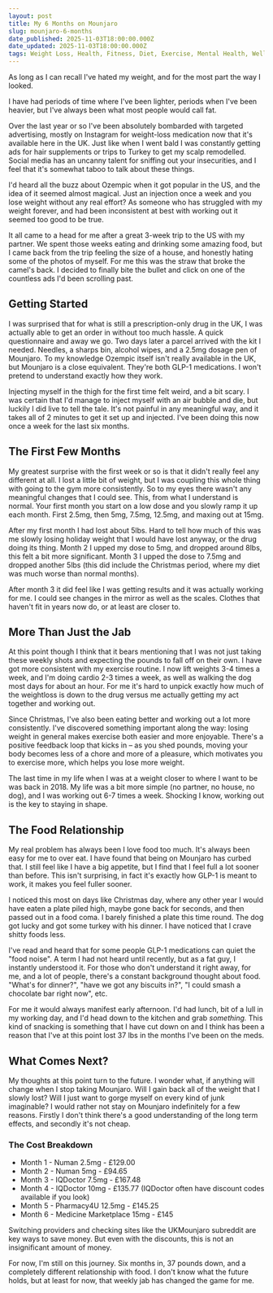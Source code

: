 ```yaml
---
layout: post
title: My 6 Months on Mounjaro
slug: mounjaro-6-months
date_published: 2025-11-03T18:00:00.000Z
date_updated: 2025-11-03T18:00:00.000Z
tags: Weight Loss, Health, Fitness, Diet, Exercise, Mental Health, Wellbeing
---
```


As long as I can recall I've hated my weight, and for the most part the way I looked.

I have had periods of time where I've been lighter, periods when I've been heavier, but I've always been what most people would call fat.

Over the last year or so I've been absolutely bombarded with targeted advertising, mostly on Instagram for weight-loss medication now that it's available here in the UK. Just like when I went bald I was constantly getting ads for hair supplements or trips to Turkey to get my scalp remodelled. Social media has an uncanny talent for sniffing out your insecurities, and I feel that it's somewhat taboo to talk about these things.

I'd heard all the buzz about Ozempic when it got popular in the US, and the idea of it seemed almost magical. Just an injection once a week and you lose weight without any real effort? As someone who has struggled with my weight forever, and had been inconsistent at best with working out it seemed too good to be true.

It all came to a head for me after a great 3-week trip to the US with my partner. We spent those weeks eating and drinking some amazing food, but I came back from the trip feeling the size of a house, and honestly hating some of the photos of myself. For me this was the straw that broke the camel's back. I decided to finally bite the bullet and click on one of the countless ads I'd been scrolling past.

## Getting Started

I was surprised that for what is still a prescription-only drug in the UK, I was actually able to get an order in without too much hassle. A quick questionnaire and away we go. Two days later a parcel arrived with the kit I needed. Needles, a sharps bin, alcohol wipes, and a 2.5mg dosage pen of Mounjaro. To my knowledge Ozempic itself isn't really available in the UK, but Mounjaro is a close equivalent. They're both GLP-1 medications. I won't pretend to understand exactly how they work.

Injecting myself in the thigh for the first time felt weird, and a bit scary. I was certain that I'd manage to inject myself with an air bubble and die, but luckily I did live to tell the tale. It's not painful in any meaningful way, and it takes all of 2 minutes to get it set up and injected. I've been doing this now once a week for the last six months.

## The First Few Months

My greatest surprise with the first week or so is that it didn't really feel any different at all. I lost a little bit of weight, but I was coupling this whole thing with going to the gym more consistently. So to my eyes there wasn't any meaningful changes that I could see. This, from what I understand is normal. Your first month you start on a low dose and you slowly ramp it up each month. First 2.5mg, then 5mg, 7.5mg, 12.5mg, and maxing out at 15mg.

After my first month I had lost about 5lbs. Hard to tell how much of this was me slowly losing holiday weight that I would have lost anyway, or the drug doing its thing. Month 2 I upped my dose to 5mg, and dropped around 8lbs, this felt a bit more significant. Month 3 I upped the dose to 7.5mg and dropped another 5lbs (this did include the Christmas period, where my diet was much worse than normal months).

After month 3 it did feel like I was getting results and it was actually working for me. I could see changes in the mirror as well as the scales. Clothes that haven't fit in years now do, or at least are closer to.

## More Than Just the Jab

At this point though I think that it bears mentioning that I was not just taking these weekly shots and expecting the pounds to fall off on their own. I have got more consistent with my exercise routine. I now lift weights 3-4 times a week, and I'm doing cardio 2-3 times a week, as well as walking the dog most days for about an hour. For me it's hard to unpick exactly how much of the weightloss is down to the drug versus me actually getting my act together and working out.

Since Christmas, I've also been eating better and working out a lot more consistently. I've discovered something important along the way: losing weight in general makes exercise both easier and more enjoyable. There's a positive feedback loop that kicks in – as you shed pounds, moving your body becomes less of a chore and more of a pleasure, which motivates you to exercise more, which helps you lose more weight.

The last time in my life when I was at a weight closer to where I want to be was back in 2018. My life was a bit more simple (no partner, no house, no dog), and I was working out 6-7 times a week. Shocking I know, working out is the key to staying in shape.

## The Food Relationship

My real problem has always been I love food too much. It's always been easy for me to over eat. I have found that being on Mounjaro has curbed that. I still feel like I have a big appetite, but I find that I feel full a lot sooner than before. This isn't surprising, in fact it's exactly how GLP-1 is meant to work, it makes you feel fuller sooner.

I noticed this most on days like Christmas day, where any other year I would have eaten a plate piled high, maybe gone back for seconds, and then passed out in a food coma. I barely finished a plate this time round. The dog got lucky and got some turkey with his dinner. I have noticed that I crave shitty foods less.

I've read and heard that for some people GLP-1 medications can quiet the "food noise". A term I had not heard until recently, but as a fat guy, I instantly understood it. For those who don't understand it right away, for me, and a lot of people, there's a constant background thought about food. "What's for dinner?", "have we got any biscuits in?", "I could smash a chocolate bar right now", etc.

For me it would always manifest early afternoon. I'd had lunch, bit of a lull in my working day, and I'd head down to the kitchen and grab _something._ This kind of snacking is something that I have cut down on and I think has been a reason that I've at this point lost 37 lbs in the months I've been on the meds.

## What Comes Next?

My thoughts at this point turn to the future. I wonder what, if anything will change when I stop taking Mounjaro. Will I gain back all of the weight that I slowly lost? Will I just want to gorge myself on every kind of junk imaginable? I would rather not stay on Mounjaro indefinitely for a few reasons. Firstly I don't think there's a good understanding of the long term effects, and secondly it's not cheap.

### The Cost Breakdown

- Month 1 - Numan 2.5mg - £129.00
- Month 2 - Numan 5mg - £94.65
- Month 3 - IQDoctor 7.5mg - £167.48
- Month 4 - IQDoctor 10mg - £135.77 (IQDoctor often have discount codes available if you look)
- Month 5 - Pharmacy4U 12.5mg - £145.25
- Month 6 - Medicine Marketplace 15mg - £145

Switching providers and checking sites like the UKMounjaro subreddit are key ways to save money. But even with the discounts, this is not an insignificant amount of money.

For now, I'm still on this journey. Six months in, 37 pounds down, and a completely different relationship with food. I don't know what the future holds, but at least for now, that weekly jab has changed the game for me.

